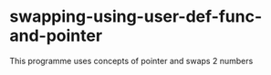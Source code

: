 # swapping-using-user-def-func-and-pointer
This programme uses concepts of pointer and swaps 2 numbers
